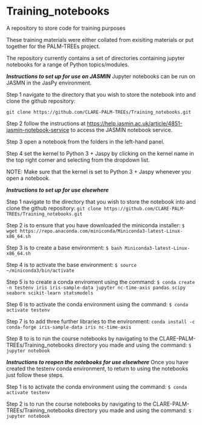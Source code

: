 # Training_notebooks
A repository to store code for training purposes

These training materials were either collated from exisiting materials or put together for the PALM-TREEs project.

The repository currently contains a set of directories containing jupyter notebooks for a range of Python topics/modules.


***Instructions to set up for use on JASMIN***
Jupyter notebooks can be run on JASMN in the JasPy environment.

Step 1 navigate to the directory that you wish to store the notebook into and clone the github repository:

`git clone https://github.com/CLARE-PALM-TREEs/Training_notebooks.git`


Step 2 follow the instructions at https://help.jasmin.ac.uk/article/4851-jasmin-notebook-service to access the JASMIN notebook service.

Step 3 open a notebook from the folders in the left-hand panel.

Step 4 set the kernel to Python 3 + Jaspy by clicking on the kernel name in the top right corner and selecting from the dropdown list.

NOTE: Make sure that the kernel is set to Python 3 + Jaspy whenever you open a notebook.

***Instructions to set up for use elsewhere***

Step 1 navigate to the directory that you wish to store the notebook into and clone the github repository:
`git clone https://github.com/CLARE-PALM-TREEs/Training_notebooks.git`

Step 2 is to ensure that you have downloaded the miniconda installer:
`$ wget https://repo.anaconda.com/miniconda/Miniconda3-latest-Linux-x86_64.sh`

Step 3 is to create a base environment:
`$ bash Miniconda3-latest-Linux-x86_64.sh`

Step 4 is to activate the base environment:
`$ source ~/miniconda3/bin/activate`

Step 5 is to create a conda enviroment using the command:
`$ conda create -n testenv iris iris-sample-data jupyter nc-time-axis pandas scipy seaborn scikit-learn statsmodels`

Step 6 is to activate the conda environment using the command:
`$ conda activate testenv`

Step 7 is to add three further libraries to the environment:
`conda install -c conda-forge iris-sample-data iris nc-time-axis`

Step 8 to is to run the course notebooks by navigating to the CLARE-PALM-TREEs/Training_notebooks directory you made and using the command:
`$ jupyter notebook`

***Instructions to reopen the notebooks for use elsewhere***
Once you have created the testenv conda environment, to return to using the notebooks just follow these steps.

Step 1 is to activate the conda environment using the command:
`$ conda activate testenv`

Step 2 is to run the course notebooks by navigating to the CLARE-PALM-TREEs/Training_notebooks directory you made and using the command:
`$ jupyter notebook`
